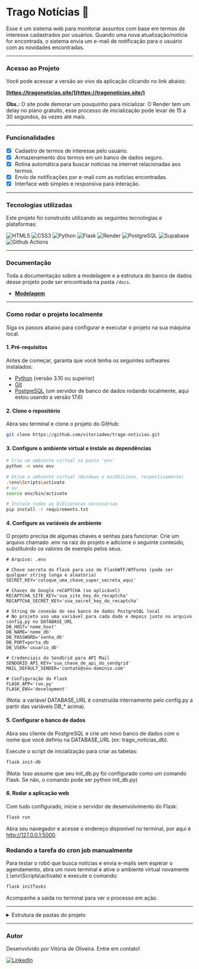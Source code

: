 # Trago Notícias 📰

Esse é um sistema web para monitorar assuntos com base em termos de interesse cadastrados por usuários. Quando uma nova atualização/notícia for encontrada, o sistema envia um e-mail de notificação para o usuário com as novidades encontradas.

---

### Acesso ao Projeto

Você pode acessar a versão ao vivo da aplicação clicando no link abaixo:

**[https://tragonoticias.site/](https://tragonoticias.site/)**

**Obs.:** O site pode demorar um pouquinho para inicializar. O Render tem um delay no plano gratuito, esse processo de inicialização pode levar de 15 a 30 segundos, às vezes até mais.

---

### Funcionalidades

- [x] Cadastro de termos de interesse pelo usuário.
- [x] Armazenamento dos termos em um banco de dados seguro.
- [x] Rotina automática para buscar notícias na internet relacionadas aos termos.
- [x] Envio de notificações por e-mail com as notícias encontradas.
- [x] Interface web simples e responsiva para interação.

---

### Tecnologias utilizadas

Este projeto foi construído utilizando as seguintes tecnologias e plataformas:

![HTML5](https://img.shields.io/badge/HTML5-E34F26?style=for-the-badge&logo=html5&logoColor=white)
![CSS3](https://img.shields.io/badge/CSS3-1572B6?style=for-the-badge&logo=css3&logoColor=white)
![Python](https://img.shields.io/badge/Python-3776AB?style=for-the-badge&logo=python&logoColor=white)
![Flask](https://img.shields.io/badge/Flask-000000?style=for-the-badge&logo=flask&logoColor=white)
![Render](https://img.shields.io/badge/Render-46E3B7?style=for-the-badge&logo=render&logoColor=white)
![PostgreSQL](https://img.shields.io/badge/postgresql-4169e1?style=for-the-badge&logo=postgresql&logoColor=white)
![Supabase](https://img.shields.io/badge/Supabase-3ECF8E?style=for-the-badge&logo=supabase&logoColor=white)
![Github Actions](https://img.shields.io/badge/-GitHub%20Actions-333333?style=for-the-badge&logo=github-actions)

---

### Documentação
Toda a documentação sobre a modelagem e a estrutura do banco de dados desse projeto pode ser encontrada na pasta `/docs`.

- **[Modelagem](./docs/database)**

---

### Como rodar o projeto localmente

Siga os passos abaixo para configurar e executar o projeto na sua máquina local.

#### 1. Pré-requisitos
Antes de começar, garanta que você tenha os seguintes softwares instalados:
* [Python](https://www.python.org/downloads/) (versão 3.10 ou superior)
* [Git](https://git-scm.com/)
* [PostgreSQL](https://www.postgresql.org/download/) (um servidor de banco de dados rodando localmente, aqui estou usando a versão 17.6)

#### 2. Clone o repositório
Abra seu terminal e clone o projeto do GitHub:
```bash
git clone https://github.com/vitoriadeo/trago-noticias.git
```

#### 3. Configure o ambiente virtual e instale as dependências
```bash
# Crie um ambiente virtual na pasta 'env'
python -m venv env

# Ative o ambiente virtual (Windows e macOS/Linux, respectivamente)
.\env\Scripts\activate
# ou
source env/bin/activate

# Instale todas as bibliotecas necessárias
pip install -r requirements.txt

```

#### 4. Configure as variáveis de ambiente
O projeto precisa de algumas chaves e senhas para funcionar. Crie um arquivo chamado .env na raiz do projeto e adicione o seguinte conteúdo, substituindo os valores de exemplo pelos seus.
```env
# Arquivo: .env

# Chave secreta do Flask para uso do FlaskWTF/WTForms (pode ser qualquer string longa e aleatória)
SECRET_KEY='coloque_uma_chave_super_secreta_aqui'

# Chaves do Google reCAPTCHA (se aplicável)
RECAPTCHA_SITE_KEY='sua_site_key_do_recaptcha'
RECAPTCHA_SECRET_KEY='sua_secret_key_do_recaptcha'

# String de conexão do seu banco de dados PostgreSQL local
# No projeto uso uma variável para cada dado e depois junto no arquivo config.py no DATABASE_URL
DB_HOST='nome_host'
DB_NAME='nome_db'
DB_PASSWORD='senha_db'
DB_PORT=porta_db
DB_USER='usuario_db'

# Credenciais do SendGrid para API Mail
SENDGRID_API_KEY='sua_chave_de_api_do_sendgrid'
MAIL_DEFAULT_SENDER='contato@seu-dominio.com'

# Configuração do Flask
FLASK_APP='run.py'
FLASK_ENV='development'

```
(Nota: a variável DATABASE_URL é construída internamente pelo config.py a partir das variáveis DB_* acima).

#### 5. Configurar o banco de dados
Abra seu cliente de PostgreSQL e crie um novo banco de dados com o nome que você definiu na DATABASE_URL (ex: trago_noticias_db).

Execute o script de inicialização para criar as tabelas:
```bash
flask init-db
```
(Nota: Isso assume que seu init_db.py foi configurado como um comando Flask. Se não, o comando pode ser python init_db.py)

#### 6. Rodar a aplicação web
Com tudo configurado, inicie o servidor de desenvolvimento do Flask:
```bash
flask run
```
Abra seu navegador e acesse o endereço disponível no terminal, por aqui é http://127.0.0.1:5000. 

### Rodando a tarefa do cron job manualmente
Para testar o robô que busca notícias e envia e-mails sem esperar o agendamento, abra um novo terminal e ative o ambiente virtual novamente (.\env\Scripts\activate) e execute o comando:
```bash
flask initTasks
```
Acompanhe a saída no terminal para ver o processo em ação.


---

<details>
<summary>Estrutura de pastas do projeto</summary>

```plaintext
trago-noticias/
├── app/
│ ├── __init__.py
│ ├── config.py
│ ├── database_manager.py
│ ├── form.py
│ ├── controllers/
│ │   ├── __init__.py
│ │   └── home_controller.py
│ ├── services/
│ │   ├── web_scraper.py
│ │   ├── alert_service.py
│ │   ├── sender_email.py
│ ├── models/
│ │   └── __init__.py
│ ├── templates/
│ │   ├── base.html
│ │   ├── contact.html
│ │   ├── about.html
│ │   ├── privacy.html
│ │   ├── index.html
│ │   └── errors-pages/
│ │       ├── 505.html
│ │       └── 404.html
│ └── static/
│     ├── responsive.css
│     └── style.css
├── docs/
│   └── database/
│       ├── dicionario_de_dados_ods.ods
│       ├── dicionario_de_dados_xlsx.xlsx
│       ├── normalizacao_ods.ods
│       ├── normalizacao_xlsx.xlsx
│       ├── diagrama_er.png
│       └── links_conteudos.txt
├── run.py
├── requirements.txt
├── .cz.toml
├── init_db.py
├── README.md
└── .gitignore
```

</details>

---

### Autor

Desenvolvido por Vitória de Oliveira. Entre em contato!

[![LinkedIn](https://img.shields.io/badge/LinkedIn-0077B5?style=for-the-badge&logo=linkedin&logoColor=white)](https://www.linkedin.com/in/vitoriadeo/)
